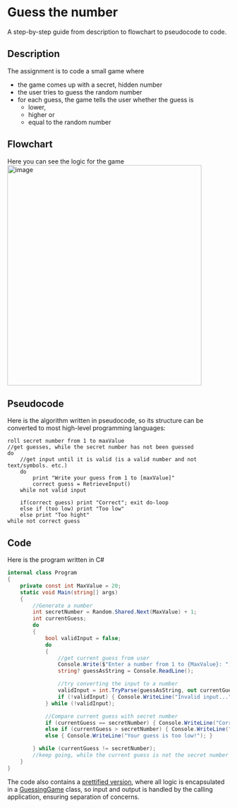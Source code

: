 # Guess the number
A step-by-step guide from description to flowchart to pseudocode to code.

## Description
The assignment is to code a small game where 
- the game comes up with a secret, hidden number
- the user tries to guess the random number
- for each guess, the game tells the user whether the guess is
  - lower,
  - higher or
  - equal to the random number

## Flowchart
Here you can see the logic for the game  
<img width="440" height="500" alt="image" src="https://github.com/user-attachments/assets/04e3c06e-ae1c-44b9-849e-b41bf97b7977" />


## Pseudocode
Here is the algorithm written in pseudocode, so its structure can be converted to most high-level programming languages:
```
roll secret number from 1 to maxValue
//get guesses, while the secret number has not been guessed
do
    //get input until it is valid (is a valid number and not text/symbols. etc.)
    do 
        print "Write your guess from 1 to [maxValue]"
        correct guess = RetrieveInput()
    while not valid input

    if(correct guess) print "Correct"; exit do-loop
    else if (too low) print "Too low"
    else print "Too hight"
while not correct guess
```
## Code
Here is the program written in C#

```C#
internal class Program
{
    private const int MaxValue = 20;
    static void Main(string[] args)
    {
        //Generate a number
        int secretNumber = Random.Shared.Next(MaxValue) + 1;
        int currentGuess;
        do
        {
            bool validInput = false;
            do
            {
                //get current guess from user
                Console.Write($"Enter a number from 1 to {MaxValue}: ");
                string? guessAsString = Console.ReadLine();

                //try converting the input to a number
                validInput = int.TryParse(guessAsString, out currentGuess);
                if (!validInput) { Console.WriteLine("Invalid input..."); }
            } while (!validInput);

            //Compare current guess with secret number
            if (currentGuess == secretNumber) { Console.WriteLine("Correct!"); }
            else if (currentGuess > secretNumber) { Console.WriteLine("Your guess is too high!"); }
            else { Console.WriteLine("Your guess is too low!"); }

        } while (currentGuess != secretNumber);
        //keep going, while the current guess is not the secret number
    }
}
```
The code also contains a [prettified version](https://github.com/xnafan/GuessTheNumber/tree/master/GuessTheNumberPrettified), where all logic is encapsulated in a [GuessingGame](https://github.com/xnafan/GuessTheNumber/blob/master/GuessTheNumberPrettified/GuessingGame.cs) class, so input and output is handled by the calling application, ensuring separation of concerns.
